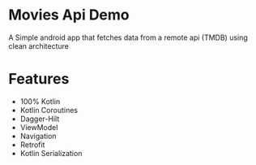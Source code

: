# Movies Api Demo
A Simple android app that fetches data from a remote api (TMDB) using clean architecture

# Features
* 100% Kotlin
* Kotlin Coroutines
* Dagger-Hilt
* ViewModel
* Navigation
* Retrofit
* Kotlin Serialization
